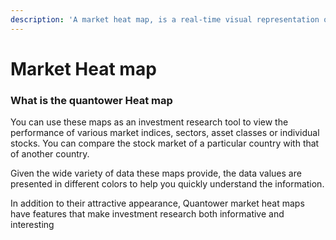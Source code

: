 ```yaml
---
description: 'A market heat map, is a real-time visual representation of market conditions.'
---
```


# Market Heat map

### What is the quantower Heat map

You can use these maps as an investment research tool to view the performance of various market indices, sectors, asset classes or individual stocks. You can compare the stock market of a particular country with that of another country.

Given the wide variety of data these maps provide, the data values are presented in different colors to help you quickly understand the information.

In addition to their attractive appearance, Quantower market heat maps have features that make investment research both informative and interesting





